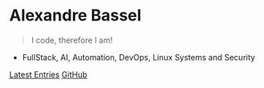# Alexandre Bassel

> I code, therefore I am!

- FullStack, AI, Automation, DevOps, Linux Systems and Security

[Latest Entries](latest)
[GitHub](https://github.com/abassel)
